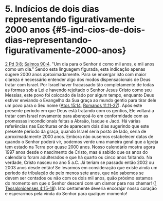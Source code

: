 # 5\. Indícios de dois dias representando figurativamente 2000 anos {#5-ind-cios-de-dois-dias-representando-figurativamente-2000-anos}

[2 Pd 3:8](http://bibliaonline.com.br/acf/2pe/3/8); [Salmos 90:4](http://bibliaonline.com.br/acf/sl/90/4). &quot;Um dia para o Senhor é como mil anos, e mil anos como um dia.&quot; Sendo esta linguagem figurada, esta indicação apenas sugere 2000 anos aproximadamente. Para se enxergar isto com maior clareza é necessário entender algo dos modos dispensacionais de Deus tratar com Israel. Por Israel haver fracassado tão completamente de todas as formas sob a Lei e havendo rejeitado o Senhor Jesus Cristo como seu Messias, este povo foi colocado de lado por algum tempo, enquanto Deus estiver enviando o Evangelho da Sua graça ao mundo gentio para tirar dele um povo para o Seu nome ([Atos 15:14](http://bibliaonline.com.br/acf/atos/15/14), [Romanos 11:11-27](http://bibliaonline.com.br/acf/rm/11/11-27)). Após este presente período em que Deus está tratando com os gentios, Ele voltará a tratar com Israel novamente para abençoá-lo em conformidade com as promessas incondicionais feitas a Abraão, Isaque e Jacó. Há várias referências nas Escrituras onde aparecem dois dias sugerindo que este presente período da graça, quando Israel seria posto de lado, seria de aproximadamente 2000 anos. Embora não ousemos estabelecer datas de quando o Senhor poderá vir, podemos verde uma maneira geral que a Igreja tem estado na Terra por quase 2000 anos. Nosso calendário mostra agora 1997 anos desde o nascimento de Cristo, mas é sabido que os anos do calendário foram adulterados e que há quarto ou cinco anos faltando. Na verdade, Cristo nasceu no ano 5 a.C. Já teriam se passado então 2002 ou 2003 anos desde então! Se levarmos em consideração que existe ainda um período de tribulação de pelo menos sete anos, que não sabemos se devem ser contados ou não com os dois mil anos, quão próximo estamos do momento em que o Senhor descerá com um clamor para nos chamar! ([1 Tessalonicenses 4:15-18](http://bibliaonline.com.br/acf/1ts/4/15-18)). Isto certamente deveria encorajar nosso coração e esperarmos pela vinda do Senhor para qualquer momento!